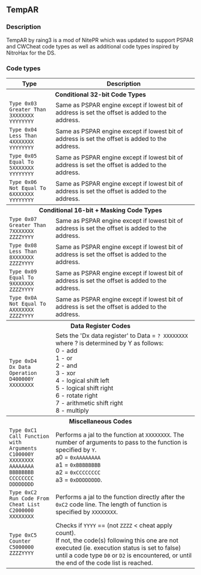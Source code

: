 ## TempAR

### Description

TempAR by raing3 is a mod of NitePR which was updated to support PSPAR and CWCheat code types as well as additional
code types inspired by NitroHax for the DS.

### Code types

<table>
    <tr>
        <th>Type</th>
        <th>Description</th>
    </tr>
    <tr><th colspan="2">Conditional 32-bit Code Types</th></tr>
    <tr>
        <td>
            <code>Type 0x03</code><br />
            <code>Greater Than</code><br />
            <code>3XXXXXXX YYYYYYYY</code>
        </td>
        <td>Same as PSPAR engine except if lowest bit of address is set the offset is added to the address.</td>
    </tr>
    <tr>
        <td>
            <code>Type 0x04</code><br />
            <code>Less Than</code><br />
            <code>4XXXXXXX YYYYYYYY</code>
        </td>
        <td>Same as PSPAR engine except if lowest bit of address is set the offset is added to the address.</td>
    </tr>
    <tr>
        <td>
            <code>Type 0x05</code><br />
            <code>Equal To</code><br />
            <code>5XXXXXXX YYYYYYYY</code>
        </td>
        <td>Same as PSPAR engine except if lowest bit of address is set the offset is added to the address.</td>
    </tr>
    <tr>
        <td>
            <code>Type 0x06</code><br />
            <code>Not Equal To</code><br />
            <code>6XXXXXXX YYYYYYYY</code>
        </td>
        <td>Same as PSPAR engine except if lowest bit of address is set the offset is added to the address.</td>
    </tr>
    <tr><th colspan="2">Conditional 16-bit + Masking Code Types</th></tr>
    <tr>
        <td>
            <code>Type 0x07</code><br />
            <code>Greater Than</code><br />
            <code>7XXXXXXX ZZZZYYYY</code>
        </td>
        <td>Same as PSPAR engine except if lowest bit of address is set the offset is added to the address.</td>
    </tr>
    <tr>
        <td>
            <code>Type 0x08</code><br />
            <code>Less Than</code><br />
            <code>8XXXXXXX ZZZZYYYY</code>
        </td>
        <td>Same as PSPAR engine except if lowest bit of address is set the offset is added to the address.</td>
    </tr>
    <tr>
        <td>
            <code>Type 0x09</code><br />
            <code>Equal To</code><br />
            <code>9XXXXXXX ZZZZYYYY</code>
        </td>
        <td>Same as PSPAR engine except if lowest bit of address is set the offset is added to the address.</td>
    </tr>
    <tr>
        <td>
            <code>Type 0x0A</code><br />
            <code>Not Equal To</code><br />
            <code>AXXXXXXX ZZZZYYYY</code>
        </td>
        <td>Same as PSPAR engine except if lowest bit of address is set the offset is added to the address.</td>
    </tr>
    <tr><th colspan="2">Data Register Codes</th></tr>
    <tr>
        <td>
            <code>Type 0xD4</code><br />
            <code>Dx Data Operation</code><br />
            <code>D400000Y XXXXXXXX</code>
        </td>
        <td>Sets the 'Dx data register' to Data = <code>? XXXXXXXX</code> where ? is determined by Y as follows:<br />0 - add<br />1 - or<br />2 - and<br />3 - xor<br />4 - logical shift left<br />5 - logical shift right<br />6 - rotate right<br />7 - arithmetic shift right<br />8 - multiply</td>
    </tr>
    <tr><th colspan="2">Miscellaneous Codes</th></tr>
    <tr>
        <td>
            <code>Type 0xC1</code><br />
            <code>Call Function with Arguments</code><br />
            <code>C100000Y XXXXXXXX</code><br />
            <code>AAAAAAAA BBBBBBBB</code><br />
            <code>CCCCCCCC DDDDDDDD</code>
        </td>
        <td>Performs a jal to the function at <code>XXXXXXXX</code>. The number of arguments to pass to the function is specified by <code>Y</code>.<br />a0 = <code>0xAAAAAAAA</code><br />a1 = <code>0xBBBBBBBB</code><br />a2 = <code>0xCCCCCCCC</code><br />a3 = <code>0xDDDDDDDD</code>.</td>
    </tr>
    <tr>
        <td>
            <code>Type 0xC2</code><br />
            <code>Run Code From Cheat List</code><br />
            <code>C2000000 XXXXXXXX</code>
        </td>
        <td>Performs a jal to the function directly after the <code>0xC2</code> code line. The length of function is specified by <code>XXXXXXXX</code>.</td>
    </tr>
    <tr>
        <td>
            <code>Type 0xC5</code><br />
            <code>Counter</code><br />
            <code>C5000000 ZZZZYYYY</code>
        </td>
        <td>Checks if <code>YYYY</code> == (not <code>ZZZZ</code> < cheat apply count).<br />If not, the code(s) following this one are not executed (ie. execution status is set to false) until a code type <code>D0</code> or <code>D2</code> is encountered, or until the end of the code list is reached.</td>
    </tr>
</table>
